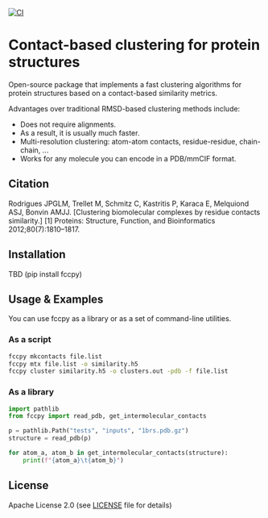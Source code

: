 [![CI](https://github.com/JoaoRodrigues/fcc/actions/workflows/ci.yml/badge.svg?branch=fcc2)](https://github.com/JoaoRodrigues/fcc/actions/workflows/ci.yml)

# Contact-based clustering for protein structures

Open-source package that implements a fast clustering algorithms
for protein structures based on a contact-based similarity metrics.

Advantages over traditional RMSD-based clustering methods include:
- Does not require alignments.
- As a result, it is usually much faster.
- Multi-resolution clustering: atom-atom contacts, residue-residue, chain-chain, ...
- Works for any molecule you can encode in a PDB/mmCIF format.

## Citation

Rodrigues JPGLM, Trellet M, Schmitz C, Kastritis P, Karaca E, Melquiond ASJ, Bonvin AMJJ.
[Clustering biomolecular complexes by residue contacts similarity.] [1]
Proteins: Structure, Function, and Bioinformatics 2012;80(7):1810–1817.

## Installation

TBD (pip install fccpy)

## Usage & Examples

You can use fccpy as a library or as a set of command-line utilities.

### As a script
```bash
fccpy mkcontacts file.list
fccpy mtx file.list -o similarity.h5
fccpy cluster similarity.h5 -o clusters.out -pdb -f file.list
```

### As a library
```python
import pathlib
from fccpy import read_pdb, get_intermolecular_contacts

p = pathlib.Path("tests", "inputs", "1brs.pdb.gz")
structure = read_pdb(p)

for atom_a, atom_b in get_intermolecular_contacts(structure):
    print(f"{atom_a}\t{atom_b}")
```

## License

Apache License 2.0 (see [LICENSE](LICENSE) file for details)
